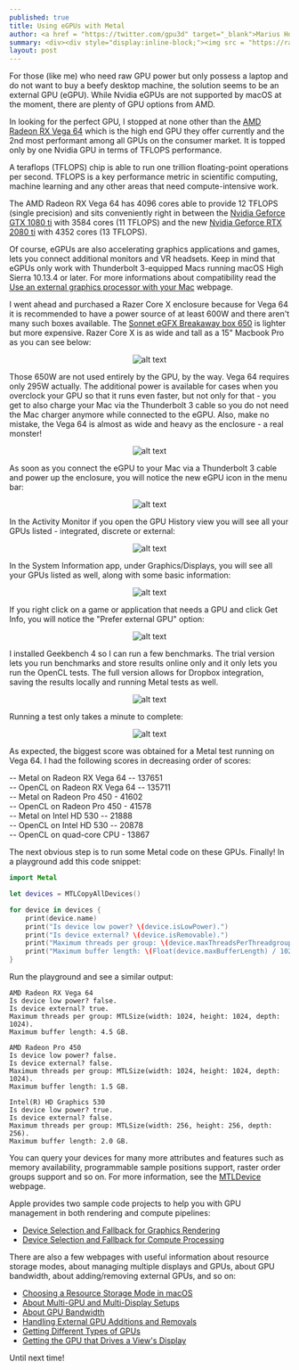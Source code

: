 ```yaml
---
published: true
title: Using eGPUs with Metal
author: <a href = "https://twitter.com/gpu3d" target="_blank">Marius Horga</a>
summary: <div><div style="display:inline-block;"><img src = "https://raw.githubusercontent.com/MetalKit/images/master/egpu.png" alt="book" height="160" width="160"></div><div style="display:inline-block; width:75%; padding-left:1.5em; color:grey; vertical-align:middle;">Learn about using eGPUs with Metal, about switching between integrated, discrete or external GPUs, about telling your app which GPU to use, about choosing the appropriate resource storage mode based on needs, about the bandwidth and which GPU is appropriate for displaying content on screen.</div></div>
layout: post
---
```


For those (like me) who need raw GPU power but only possess a laptop and do not want to buy a beefy desktop machine, the solution seems to be an external GPU (eGPU). While Nvidia eGPUs are not supported by macOS at the moment, there are plenty of GPU options from AMD. 

In looking for the perfect GPU, I stopped at none other than the [AMD Radeon RX Vega 64](https://www.techpowerup.com/gpu-specs/radeon-rx-vega-64.c2871) which is the high end GPU they offer currently and the 2nd most performant among all GPUs on the consumer market. It is topped only by one Nvidia GPU in terms of TFLOPS performance.

A teraflops (TFLOPS) chip is able to run one trillion floating-point operations per second. TFLOPS is a key performance metric in scientific computing, machine learning and any other areas that need compute-intensive work. 

The AMD Radeon RX Vega 64 has 4096 cores able to provide 12 TFLOPS (single precision) and sits conveniently right in between the [Nvidia Geforce GTX 1080 ti](https://www.techpowerup.com/gpu-specs/geforce-gtx-1080-ti.c2877) with 3584 cores (11 TFLOPS) and the new [Nvidia Geforce RTX 2080 ti](https://www.techpowerup.com/gpu-specs/geforce-rtx-2080-ti.c3305) with 4352 cores (13 TFLOPS).

Of course, eGPUs are also accelerating graphics applications and games, lets you connect additional monitors and VR headsets. Keep in mind that eGPUs only work with Thunderbolt 3-equipped Macs running macOS High Sierra 10.13.4 or later. For more informations about compatibility read the [Use an external graphics processor with your Mac](https://support.apple.com/en-us/HT208544) webpage.

I went ahead and purchased a Razer Core X enclosure because for Vega 64 it is recommended to have a power source of at least 600W and there aren't many such boxes available. The [Sonnet eGFX Breakaway box 650](https://www.sonnetstore.com/collections/egpu-expansion-systems/products/egfx-breakaway-box-650) is lighter but more expensive. Razer Core X is as wide and tall as a 15" Macbook Pro as you can see below:

<span style="display:block;text-align:center">![alt text](https://raw.githubusercontent.com/MetalKit/images/master/razer.jpg?raw=true "Razer")</span>

Those 650W are not used entirely by the GPU, by the way. Vega 64 requires only 295W actually. The additional power is available for cases when you overclock your GPU so that it runs even faster, but not only for that - you get to also charge your Mac via the Thunderbolt 3 cable so you do not need the Mac charger anymore while connected to the eGPU. Also, make no mistake, the Vega 64 is almost as wide and heavy as the enclosure - a real monster!

<span style="display:block;text-align:center">![alt text](https://raw.githubusercontent.com/MetalKit/images/master/vega64.png?raw=true "Vega 64")</span>

As soon as you connect the eGPU to your Mac via a Thunderbolt 3 cable and power up the enclosure, you will notice the new eGPU icon in the menu bar:

<span style="display:block;text-align:center">![alt text](https://raw.githubusercontent.com/MetalKit/images/master/plugged_in.png?raw=true "Plugged In")</span>

In the Activity Monitor if you open the GPU History view you will see all your GPUs listed - integrated, discrete or external:

<span style="display:block;text-align:center">![alt text](https://raw.githubusercontent.com/MetalKit/images/master/activity_monitor.png?raw=true "Activity Monitor")</span>

In the System Information app, under Graphics/Displays, you will see all your GPUs listed as well, along with some basic information:

<span style="display:block;text-align:center">![alt text](https://raw.githubusercontent.com/MetalKit/images/master/system_information.png?raw=true "System Information")</span>

If you right click on a game or application that needs a GPU and click Get Info, you will notice the "Prefer external GPU" option:

<span style="display:block;text-align:center">![alt text](https://raw.githubusercontent.com/MetalKit/images/master/prefer.png?raw=true "Prefer external GPU")</span>

I installed Geekbench 4 so I can run a few benchmarks. The trial version lets you run benchmarks and store results online only and it only lets you run the OpenCL tests. The full version allows for Dropbox integration, saving the results locally and running Metal tests as well.

<span style="display:block;text-align:center">![alt text](https://raw.githubusercontent.com/MetalKit/images/master/geekbench.png?raw=true "Geekbench")</span>

Running a test only takes a minute to complete:

<span style="display:block;text-align:center">![alt text](https://raw.githubusercontent.com/MetalKit/images/master/geekbench_metal.png?raw=true "Geekbench Metal")</span>

As expected, the biggest score was obtained for a Metal test running on Vega 64. I had the following scores in decreasing order of scores:

-- Metal on Radeon RX Vega 64 -- 137651 <br />
-- OpenCL on Radeon RX Vega 64 -- 135711 <br />
-- Metal on Radeon Pro 450 - 41602 <br />
-- OpenCL on Radeon Pro 450 - 41578 <br />
-- Metal on Intel HD 530 -- 21888 <br />
-- OpenCL on Intel HD 530 -- 20878 <br />
-- OpenCL on quad-core CPU - 13867

The next obvious step is to run some Metal code on these GPUs. Finally! In a playground add this code snippet:

```swift
import Metal

let devices = MTLCopyAllDevices()

for device in devices {
    print(device.name)
    print("Is device low power? \(device.isLowPower).")
    print("Is device external? \(device.isRemovable).")
    print("Maximum threads per group: \(device.maxThreadsPerThreadgroup).")
    print("Maximum buffer length: \(Float(device.maxBufferLength) / 1024 / 1024 / 1024) GB.")
}
```

Run the playground and see a similar output:

```
AMD Radeon RX Vega 64
Is device low power? false.
Is device external? true.
Maximum threads per group: MTLSize(width: 1024, height: 1024, depth: 1024).
Maximum buffer length: 4.5 GB.

AMD Radeon Pro 450
Is device low power? false.
Is device external? false.
Maximum threads per group: MTLSize(width: 1024, height: 1024, depth: 1024).
Maximum buffer length: 1.5 GB.

Intel(R) HD Graphics 530
Is device low power? true.
Is device external? false.
Maximum threads per group: MTLSize(width: 256, height: 256, depth: 256).
Maximum buffer length: 2.0 GB.
```

You can query your devices for many more attributes and features such as memory availability, programmable sample positions support, raster order groups support and so on. For more information, see the [MTLDevice](https://developer.apple.com/documentation/metal/mtldevice) webpage.

Apple provides two sample code projects to help you with GPU management in both rendering and compute pipelines:

- [Device Selection and Fallback for Graphics Rendering](https://developer.apple.com/documentation/metal/choosing_gpus_on_mac/device_selection_and_fallback_for_graphics_rendering)
- [Device Selection and Fallback for Compute Processing](https://developer.apple.com/documentation/metal/choosing_gpus_on_mac/device_selection_and_fallback_for_compute_processing)

There are also a few webpages with useful information about resource storage modes, about managing multiple displays and GPUs, about GPU bandwidth, about adding/removing external GPUs, and so on:

- [Choosing a Resource Storage Mode in macOS](https://developer.apple.com/documentation/metal/resource_objects/setting_resource_storage_modes/choosing_a_resource_storage_mode_in_macos)
- [About Multi-GPU and Multi-Display Setups](https://developer.apple.com/documentation/metal/choosing_gpus_on_mac/about_multi-gpu_and_multi-display_setups)
- [About GPU Bandwidth](https://developer.apple.com/documentation/metal/choosing_gpus_on_mac/about_gpu_bandwidth)
- [Handling External GPU Additions and Removals](https://developer.apple.com/documentation/metal/choosing_gpus_on_mac/handling_external_gpu_additions_and_removals)
- [Getting Different Types of GPUs](https://developer.apple.com/documentation/metal/choosing_gpus_on_mac/getting_different_types_of_gpus)
- [Getting the GPU that Drives a View's Display](https://developer.apple.com/documentation/metal/choosing_gpus_on_mac/getting_the_gpu_that_drives_a_view_s_display)

Until next time! 
